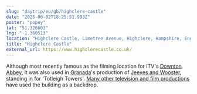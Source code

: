 ```yaml
---
slug: "daytrip/eu/gb/highclere-castle"
date: "2025-06-02T18:25:51.993Z"
poster: "popey"
lat: "51.326603"
lng: "-1.360513"
location: "Highclere Castle, Limetree Avenue, Highclere, Hampshire, England, RG20 9RL, United Kingdom"
title: "Highclere Castle"
external_url: https://www.highclerecastle.co.uk/
---
```

Although most recently famous as the filming location for ITV's  [Downton Abbey](https://en.wikipedia.org/wiki/Downton_Abbey), it was also used in [Granada](https://en.wikipedia.org/wiki/Granada)'s production of  [Jeeves and Wooster](https://en.wikipedia.org/wiki/Jeeves_and_Wooster), standing in for 'Totleigh Towers'. [Many other television and film productions](https://en.wikipedia.org/wiki/Highclere_Castle#As_film_and_television_location) have used the building as a backdrop.
